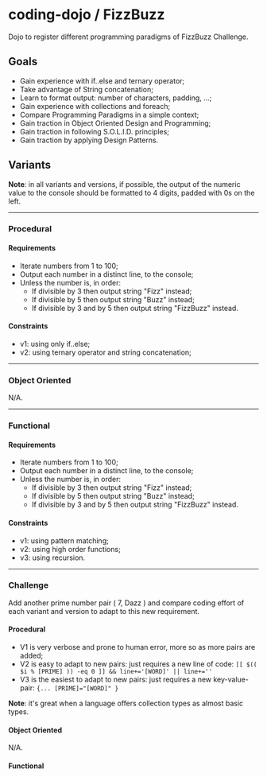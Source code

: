 coding-dojo / FizzBuzz
======================

Dojo to register different programming paradigms of FizzBuzz Challenge.

## Goals

- Gain experience with if..else and ternary operator;
- Take advantage of String concatenation;
- Learn to format output: number of characters, padding, ...;
- Gain experience with collections and foreach;
- Compare Programming Paradigms in a simple context;
- Gain traction in Object Oriented Design and Programming;
- Gain traction in following S.O.L.I.D. principles;
- Gain traction by applying Design Patterns.

## Variants

**Note**: in all variants and versions, if possible, the output of the numeric value to the console should be formatted to 4 digits, padded with 0s on the left.

----

### Procedural

#### Requirements

- Iterate numbers from 1 to 100;
- Output each number in a distinct line, to the console;
- Unless the number is, in order:
  - If divisible by 3 then output string "Fizz" instead;
  - If divisible by 5 then output string "Buzz" instead;
  - If divisible by 3 and by 5 then output string "FizzBuzz" instead.

#### Constraints

- v1: using only if..else;
- v2: using ternary operator and string concatenation;

----

### Object Oriented

N/A.

----

### Functional

#### Requirements

- Iterate numbers from 1 to 100;
- Output each number in a distinct line, to the console;
- Unless the number is, in order:
  - If divisible by 3 then output string "Fizz" instead;
  - If divisible by 5 then output string "Buzz" instead;
  - If divisible by 3 and by 5 then output string "FizzBuzz" instead.

#### Constraints

- v1: using pattern matching;
- v2: using high order functions;
- v3: using recursion.

----

### Challenge

Add another prime number pair ( 7, Dazz ) and compare coding effort of each variant and version to adapt to this new requirement.

#### Procedural

- V1 is very verbose and prone to human error, more so as more pairs are added;
- V2 is easy to adapt to new pairs: just requires a new line of code: ```[[ $(( $i % [PRIME] )) -eq 0 ]] && line+='[WORD]' || line+=''```
- V3 is the easiest to adapt to new pairs: just requires a new key-value-pair: ```{... [PRIME]="[WORD]" }```

**Note**: it's great when a language offers collection types as almost basic types.

#### Object Oriented

N/A.

#### Functional
